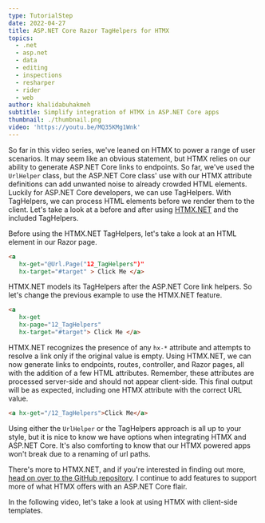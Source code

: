 ```yaml
---
type: TutorialStep
date: 2022-04-27
title: ASP.NET Core Razor TagHelpers for HTMX
topics:
  - .net
  - asp.net
  - data
  - editing
  - inspections
  - resharper
  - rider
  - web
author: khalidabuhakmeh
subtitle: Simplify integration of HTMX in ASP.NET Core apps
thumbnail: ./thumbnail.png
video: 'https://youtu.be/MQ35KMg1Wnk'
---
```


So far in this video series, we've leaned on HTMX to power a range of user scenarios. It may seem like an obvious statement, but HTMX relies on our ability to generate ASP.NET Core links to endpoints. So far, we've used the `UrlHelper` class, but the ASP.NET Core class' use with our HTMX attribute definitions can add unwanted noise to already crowded HTML elements. Luckily for ASP.NET Core developers, we can use TagHelpers. With TagHelpers, we can process HTML elements before we render them to the client. Let's take a look at a before and after using [HTMX.NET](https://www.nuget.org/packages?q=htmx+owner%3Akhalidabuhakmeh) and the included TagHelpers.

Before using the HTMX.NET TagHelpers, let's take a look at an HTML element in our Razor page.

```html
<a 
   hx-get="@Url.Page("12_TagHelpers")" 
   hx-target="#target" > Click Me </a>
```

HTMX.NET models its TagHelpers after the ASP.NET Core link helpers. So let's change the previous example to use the HTMX.NET feature.

```html
<a 
   hx-get 
   hx-page="12_TagHelpers" 
   hx-target="#target"> Click Me </a>
```

HTMX.NET recognizes the presence of any `hx-*` attribute and attempts to resolve a link only if the original value is empty. Using HTMX.NET, we can now generate links to endpoints, routes, controller, and Razor pages, all with the addition of a few HTML attributes. Remember, these attributes are processed server-side and should not appear client-side. This final output will be as expected, including one HTMX attribute with the correct URL value.

```html
<a hx-get="/12_TagHelpers">Click Me</a>
```

Using either the `UrlHelper` or the TagHelpers approach is all up to your style, but it is nice to know we have options when integrating HTMX and ASP.NET Core. It's also comforting to know that our HTMX powered apps won't break due to a renaming of url paths.

There's more to HTMX.NET, and if you're interested in finding out more, [head on over to the GitHub repository](https://github.com/khalidabuhakmeh/htmx.net). I continue to add features to support more of what HTMX offers with an ASP.NET Core flair.

In the following video, let's take a look at using HTMX with client-side templates.
